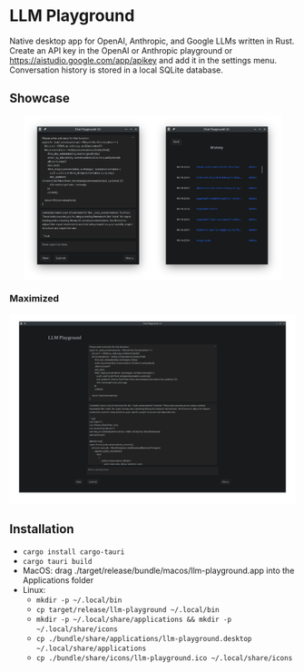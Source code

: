 # LLM Playground

Native desktop app for OpenAI, Anthropic, and Google LLMs written in Rust. Create an API key in the OpenAI or Anthropic playground or https://aistudio.google.com/app/apikey and add it in the settings menu. Conversation history is stored in a local SQLite database.

## Showcase

<div style="display: flex; justify-content: center;">
  <img src="./screenshots/default.png" style="width: 45%;">
  <img src="./screenshots/history.png" style="width: 45%;">
</div>

### Maximized
![Showcase screenshot when maximized](./screenshots/maximized.png)

## Installation
- `cargo install cargo-tauri`
- `cargo tauri build`
- MacOS: drag ./target/release/bundle/macos/llm-playground.app into the Applications folder
- Linux:
  - `mkdir -p ~/.local/bin`
  - `cp target/release/llm-playground ~/.local/bin`
  - `mkdir -p ~/.local/share/applications && mkdir -p ~/.local/share/icons`
  - `cp ./bundle/share/applications/llm-playground.desktop ~/.local/share/applications`
  - `cp ./bundle/share/icons/llm-playground.ico ~/.local/share/icons`